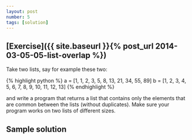 ```yaml
---
layout: post
number: 5
tags: [solution]
---
```


## [Exercise]({{ site.baseurl }}{% post_url 2014-03-05-05-list-overlap %})

Take two lists, say for example these two: 

{% highlight python %}
	a = [1, 1, 2, 3, 5, 8, 13, 21, 34, 55, 89]
	b = [1, 2, 3, 4, 5, 6, 7, 8, 9, 10, 11, 12, 13]
{% endhighlight %}

and write a program that returns a list that contains only the elements that are common between the lists (without duplicates). Make sure your program works on two lists of different sizes.

## Sample solution

<script src="https://gist.github.com/Johnson-Ben/9395388.js"></script>